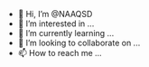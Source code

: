 - 👋 Hi, I’m @NAAQSD
- 👀 I’m interested in ...
- 🌱 I’m currently learning ...
- 💞️ I’m looking to collaborate on ...
- 📫 How to reach me ...

<!---
NAAQSD/NAAQSD is a ✨ special ✨ repository because its `README.md` (this file) appears on your GitHub profile.
You can click the Preview link to take a look at your changes.
--->
